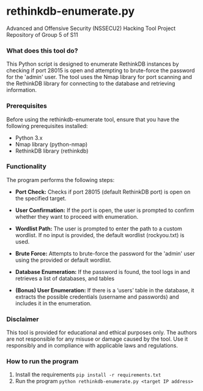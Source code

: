 # rethinkdb-enumerate.py
Advanced and Offensive Security (NSSECU2) Hacking Tool Project Repository of Group 5 of S11

### What does this tool do?
This Python script is designed to enumerate RethinkDB instances by checking if port 28015 is open and attempting to brute-force the password for the 'admin' user. The tool uses the Nmap library for port scanning and the RethinkDB library for connecting to the database and retrieving information.

### Prerequisites
Before using the rethinkdb-enumerate tool, ensure that you have the following prerequisites installed:
- Python 3.x
- Nmap library (python-nmap)
- RethinkDB library (rethinkdb)

### Functionality
The program performs the following steps:

- **Port Check:** Checks if port 28015 (default RethinkDB port) is open on the specified target.

- **User Confirmation:** If the port is open, the user is prompted to confirm whether they want to proceed with enumeration.

- **Wordlist Path:** The user is prompted to enter the path to a custom wordlist. If no input is provided, the default wordlist (rockyou.txt) is used.

- **Brute Force:** Attempts to brute-force the password for the 'admin' user using the provided or default wordlist.

- **Database Enumeration:** If the password is found, the tool logs in and retrieves a list of databases, and tables

- **(Bonus) User Enumeration:** If there is a ‘users’ table in the database, it extracts the possible credentials (username and passwords) and includes it in the enumeration.

### **Disclaimer**
This tool is provided for educational and ethical purposes only. The authors are not responsible for any misuse or damage caused by the tool. Use it responsibly and in compliance with applicable laws and regulations.

### How to run the program
1. Install the requirements
``pip install -r requirements.txt``
2. Run the program
``python rethinkdb-enumerate.py <target IP address>``
